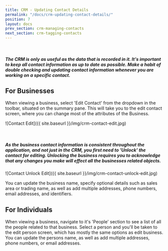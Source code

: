 ```yaml
---
title: CRM - Updating Contact Details
permalink: "/docs/crm-updating-contact-details/"
position: 7
layout: docs
prev_section: crm-managing-contacts
next_section: crm-tagging-contacts
---
```


<div class="note">
  <span class="fa fa-star fa-lg">&nbsp;</span>
  <h5>The CRM is only as useful as the data that is recorded in it. It's important to keep all contact information as up to date as possible. Make a habit of double checking and updating contact information whenever you are working on a specific contact.</h5>
</div>

## For Businesses

When viewing a business, select 'Edit Contact' from the dropdown in the toolbar, situated on the summary pane. This will take you to the edit contact screen, where you can change most of the attributes of the Business.

![Contact Edit]({{ site.baseurl }}/img/crm-contact-edit.jpg)

<div class="note warning">
  <span class="fa fa-exclamation-triangle fa-lg">&nbsp;</span>
  <h5>As the business contact information is consistent throughout the application, and not just in the CRM, you first need to 'Unlock' the contact for editing. Unlocking the business requires you to acknowledge that any changes you make will effect all the businesses related objects.</h5>
</div>

![Contact Unlock Edit]({{ site.baseurl }}/img/crm-contact-unlock-edit.jpg)

You can update the business name, specify optional details such as sales area or trading name, as well as add multiple addresses, phone numbers, email addresses, and identifiers.

## For Individuals

When viewing a business, navigate to it's 'People' section to see a list of all the people related to that business. Select a person and you'll be taken to the edit person screen, which has mostly the same options as edit business. You can update the persons name, as well as add multiple addresses, phone numbers, or email addresses.
